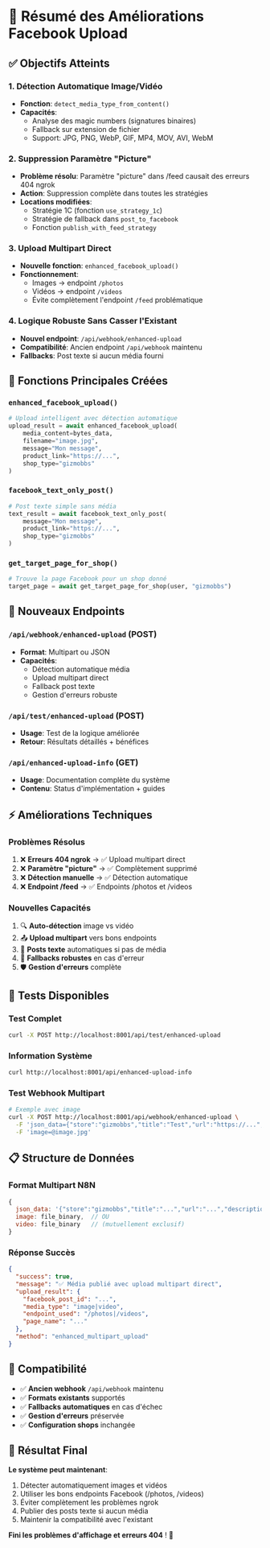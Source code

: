 # 🚀 Résumé des Améliorations Facebook Upload

## ✅ Objectifs Atteints

### 1. Détection Automatique Image/Vidéo
- **Fonction**: `detect_media_type_from_content()`
- **Capacités**: 
  - Analyse des magic numbers (signatures binaires)
  - Fallback sur extension de fichier
  - Support: JPG, PNG, WebP, GIF, MP4, MOV, AVI, WebM

### 2. Suppression Paramètre "Picture" 
- **Problème résolu**: Paramètre "picture" dans /feed causait des erreurs 404 ngrok
- **Action**: Suppression complète dans toutes les stratégies
- **Locations modifiées**:
  - Stratégie 1C (fonction `use_strategy_1c`)
  - Stratégie de fallback dans `post_to_facebook`
  - Fonction `publish_with_feed_strategy`

### 3. Upload Multipart Direct
- **Nouvelle fonction**: `enhanced_facebook_upload()`
- **Fonctionnement**:
  - Images → endpoint `/photos`
  - Vidéos → endpoint `/videos`  
  - Évite complètement l'endpoint `/feed` problématique

### 4. Logique Robuste Sans Casser l'Existant
- **Nouvel endpoint**: `/api/webhook/enhanced-upload`
- **Compatibilité**: Ancien endpoint `/api/webhook` maintenu
- **Fallbacks**: Post texte si aucun média fourni

## 🔧 Fonctions Principales Créées

### `enhanced_facebook_upload()`
```python
# Upload intelligent avec détection automatique
upload_result = await enhanced_facebook_upload(
    media_content=bytes_data,
    filename="image.jpg", 
    message="Mon message",
    product_link="https://...",
    shop_type="gizmobbs"
)
```

### `facebook_text_only_post()`
```python
# Post texte simple sans média
text_result = await facebook_text_only_post(
    message="Mon message",
    product_link="https://...",
    shop_type="gizmobbs"  
)
```

### `get_target_page_for_shop()`
```python
# Trouve la page Facebook pour un shop donné
target_page = await get_target_page_for_shop(user, "gizmobbs")
```

## 📡 Nouveaux Endpoints

### `/api/webhook/enhanced-upload` (POST)
- **Format**: Multipart ou JSON
- **Capacités**: 
  - Détection automatique média
  - Upload multipart direct
  - Fallback post texte
  - Gestion d'erreurs robuste

### `/api/test/enhanced-upload` (POST)
- **Usage**: Test de la logique améliorée
- **Retour**: Résultats détaillés + bénéfices

### `/api/enhanced-upload-info` (GET)
- **Usage**: Documentation complète du système
- **Contenu**: Status d'implémentation + guides

## ⚡ Améliorations Techniques

### Problèmes Résolus
1. ❌ **Erreurs 404 ngrok** → ✅ Upload multipart direct
2. ❌ **Paramètre "picture"** → ✅ Complètement supprimé  
3. ❌ **Détection manuelle** → ✅ Détection automatique
4. ❌ **Endpoint /feed** → ✅ Endpoints /photos et /videos

### Nouvelles Capacités
1. 🔍 **Auto-détection** image vs vidéo
2. 📤 **Upload multipart** vers bons endpoints
3. 📝 **Posts texte** automatiques si pas de média
4. 🔄 **Fallbacks robustes** en cas d'erreur
5. 🛡️ **Gestion d'erreurs** complète

## 🧪 Tests Disponibles

### Test Complet
```bash
curl -X POST http://localhost:8001/api/test/enhanced-upload
```

### Information Système  
```bash
curl http://localhost:8001/api/enhanced-upload-info
```

### Test Webhook Multipart
```bash
# Exemple avec image
curl -X POST http://localhost:8001/api/webhook/enhanced-upload \
  -F 'json_data={"store":"gizmobbs","title":"Test","url":"https://...","description":"Test"}' \
  -F 'image=@image.jpg'
```

## 📋 Structure de Données

### Format Multipart N8N
```javascript
{
  json_data: '{"store":"gizmobbs","title":"...","url":"...","description":"..."}',
  image: file_binary,  // OU
  video: file_binary   // (mutuellement exclusif)
}
```

### Réponse Succès
```json
{
  "success": true,
  "message": "✅ Média publié avec upload multipart direct",
  "upload_result": {
    "facebook_post_id": "...",
    "media_type": "image|video",
    "endpoint_used": "/photos|/videos",
    "page_name": "..."
  },
  "method": "enhanced_multipart_upload"
}
```

## 🔄 Compatibilité

- ✅ **Ancien webhook** `/api/webhook` maintenu
- ✅ **Formats existants** supportés
- ✅ **Fallbacks automatiques** en cas d'échec
- ✅ **Gestion d'erreurs** préservée
- ✅ **Configuration shops** inchangée

## 🎯 Résultat Final

**Le système peut maintenant**:
1. Détecter automatiquement images et vidéos
2. Utiliser les bons endpoints Facebook (/photos, /videos)
3. Éviter complètement les problèmes ngrok 
4. Publier des posts texte si aucun média
5. Maintenir la compatibilité avec l'existant

**Fini les problèmes d'affichage et erreurs 404** ! 🎉